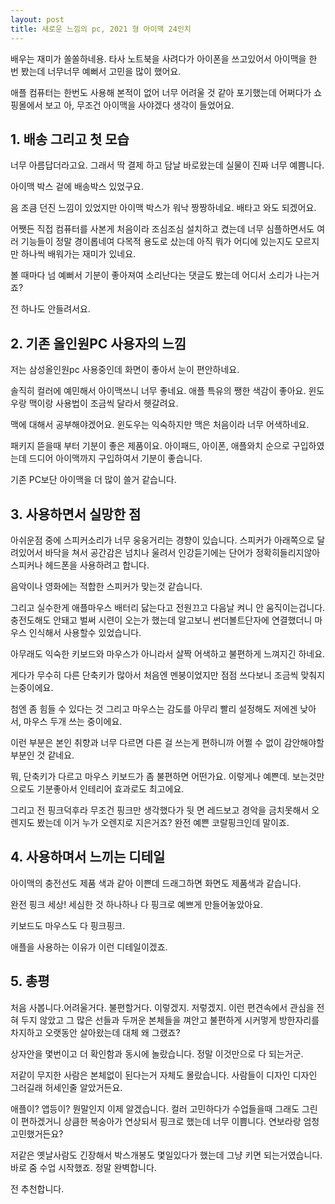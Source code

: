 ```yaml
---
layout: post
title: 새로운 느낌의 pc, 2021 형 아이맥 24인치
---
```


배우는 재미가 쏠쏠하네용.
타사 노트북을 사려다가 아이폰을 쓰고있어서 아이맥을 한 번 봤는데 너무너무 예뻐서 고민을 많이 했어요.

애플 컴퓨터는 한번도 사용해 본적이 없어 너무 어려울 것 같아 포기했는데 어쩌다가 쇼핑몰에서 보고 아, 무조건 아이맥을 사야겠다 생각이 들었어요.




<h2>1. 배송 그리고 첫 모습</h2>
너무 아름답더라고요.
그래서 딱 결제 하고 담날 바로왔는데 실물이 진짜 너무 예쁨니다.

아이맥 박스 겉에 배송박스 있었구요.

음 조큼 던진 느낌이 있었지만 아이맥 박스가 워낙 짱짱하네요. 배타고 와도 되겠어요.

어쨋든 직접 컴퓨터를 사본게 처음이라 조심조심 설치하고 켰는데 너무 심플하면서도 여러 기능들이 정말 경이롭네여
다목적 용도로 샀는데 아직 뭐가 어디에 있는지도 모르지만 하나씩 배워가는 재미가 있네요.

볼 때마다 넘 예뻐서 기분이 좋아져여 소리난다는 댓글도 봤는데 어디서 소리가 나는거죠?

전 하나도 안들려서요.



<h2>2. 기존 올인원PC 사용자의 느낌</h2>
저는 삼성올인원pc 사용중인데 화면이 좋아서 눈이 편안하네요. 

솔직히 컬러에 예민해서 아이맥쓰니 너무 좋네요. 애플 특유의 쨍한 색감이 좋아요. 윈도우랑 맥이랑 사용법이 조금씩 달라서 헷갈려요. 

맥에 대해서 공부해야겠어요. 윈도우는 익숙하지만 맥은 처음이라 너무 어색하네요.

패키지 뜯을때 부터 기분이 좋은 제품이요. 아이패드, 아이폰, 애플와치 순으로 구입하였는데 드디어 아이맥까지 구입하여서 기분이 좋습니다.

기존 PC보단 아이맥을 더 많이 쓸거 같습니다. 



<h2>3. 사용하면서 실망한 점</h2>
아쉬운점 중에 스피커소리가 너무 웅웅거리는 경향이 있습니다. 스피커가 아래쪽으로 달려있어서 바닥을 쳐서 공간감은 넘치나 울려서 인강듣기에는 단어가 정확히들리지않아 스피커나 헤드폰을 사용하려고 합니다. 

음악이나 영화에는 적합한 스피커가 맞는것 같습니다.

그리고 실수한게 애플마우스 배터리 닳는다고 전원끄고 다음날 켜니 안 움직이는겁니다. 충전도해도 안돼고 벌써 시련이 오는가 했는데 알고보니 썬더볼트단자에 연결했더니 마우스 인식해서 사용할수 있었습니다.

아무래도 익숙한 키보드와 마우스가 아니라서 살짝 어색하고 불편하게 느껴지긴 하네요. 

게다가 무수히 다른 단축키가 많아서 처음엔 멘붕이었지만 점점 쓰다보니 조금씩 맞춰지는중이에요. 

첨엔 좀 힘들 수 있다는 것 그리고 마우스는 감도를 아무리 빨리 설정해도 저에겐 낮아서, 마우스 두개 쓰는 중이에요. 

이런 부분은 본인 취향과 너무 다르면 다른 걸 쓰는게 편하니까 어쩔 수 없이 감안해야할 부분인 것 같네요.

뭐, 단축키가 다르고 마우스 키보드가 좀 불편하면 어떤가요. 
이렇게나 예쁜데. 보는것만으로도 기분좋아서 인테리어 효과로도 최고에요. 

그리고 전 핑크덕후라 무조건 핑크만 생각했다가 뒷 면 레드보고 경악을 금치못해서 오렌지도 봤는데 이거 누가 오렌지로 지은거죠? 완전 예쁜 코랄핑크인데 말이죠.



<h2>4. 사용하며서 느끼는 디테일</h2>
아이맥의 충전선도 제품 색과 같아 이쁜데 드래그하면 화면도 제품색과 같습니다.

완전 핑크 세상! 세심한 것 하나하나 다 핑크로 예쁘게 만들어놓았아요.

키보드도 마우스도 다 핑크핑크.

애플을 사용하는 이유가 이런 디테일이겠죠.



<h2>5. 총평</h2>
처음 사봅니다.어려울거다. 불편할거다. 이렇겠지. 저렇겠지. 이런 편견속에서 관심을 전혀 두지 않았고 그 많은 선들과 두꺼운 본체들을 껴안고 불편하게 시커멓게 방한자리를 차지하고 오랫동안 살아왔는데 대체 왜 그랬죠?

상자안을 몇번이고 더 확인함과 동시에 놀랐습니다. 정말 이것만으로 다 되는거군.

저같이 무지한 사람은 본체없이 된다는거 자체도 몰랐습니다. 사람들이 디자인 디자인 그러길래 허세인줄 알았거든요.

애플이? 앱등이? 뭔말인지 이제 알겠습니다. 컬러 고민하다가 수업들을때 그래도 그린이 편하겠거니 상큼한 복숭아가 연상되서 핑크로 했는데 너무 이쁨니다. 연보라랑 엄청 고민했거든요?

저같은 옛날사람도 긴장해서 박스개봉도 몇일있다가 했는데 그냥 키면 되는거였습니다.
바로 줌 수업 시작했죠.  정말 완벽합니다.

전 추천합니다.